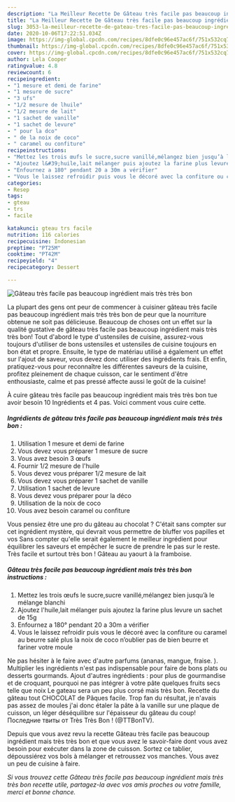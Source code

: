 ```yaml
---
description: "La Meilleur Recette De Gâteau très facile pas beaucoup ingrédient mais très très bon"
title: "La Meilleur Recette De Gâteau très facile pas beaucoup ingrédient mais très très bon"
slug: 3053-la-meilleur-recette-de-gateau-tres-facile-pas-beaucoup-ingredient-mais-tres-tres-bon
date: 2020-10-06T17:22:51.034Z
image: https://img-global.cpcdn.com/recipes/8dfe0c96e457ac6f/751x532cq70/gateau-tres-facile-pas-beaucoup-ingredient-mais-tres-tres-bon-photo-principale-de-la-recette.jpg
thumbnail: https://img-global.cpcdn.com/recipes/8dfe0c96e457ac6f/751x532cq70/gateau-tres-facile-pas-beaucoup-ingredient-mais-tres-tres-bon-photo-principale-de-la-recette.jpg
cover: https://img-global.cpcdn.com/recipes/8dfe0c96e457ac6f/751x532cq70/gateau-tres-facile-pas-beaucoup-ingredient-mais-tres-tres-bon-photo-principale-de-la-recette.jpg
author: Lela Cooper
ratingvalue: 4.8
reviewcount: 6
recipeingredient:
- "1 mesure et demi de farine"
- "1 mesure de sucre"
- "3 ufs"
- "1/2 mesure de lhuile"
- "1/2 mesure de lait"
- "1 sachet de vanille"
- "1 sachet de levure"
- " pour la dco"
- " de la noix de coco"
- " caramel ou confiture"
recipeinstructions:
- "Mettez les trois œufs le sucre,sucre vanillé,mélangez bien jusqu’à le mélange blanchi"
- "Ajoutez l&#39;huile,lait mélanger puis ajoutez la farine plus levure un sachet de 15g"
- "Enfournez a 180° pendant 20 a 30m a vérifier"
- "Vous le laissez refroidir puis vous le décoré avec la confiture ou caramel au beurre salé plus la noix de coco n’oublier pas de bien beurre et fariner votre moule"
categories:
- Resep
tags:
- gteau
- trs
- facile

katakunci: gteau trs facile 
nutrition: 116 calories
recipecuisine: Indonesian
preptime: "PT25M"
cooktime: "PT42M"
recipeyield: "4"
recipecategory: Dessert

---
```



![Gâteau très facile pas beaucoup ingrédient mais très très bon](https://img-global.cpcdn.com/recipes/8dfe0c96e457ac6f/751x532cq70/gateau-tres-facile-pas-beaucoup-ingredient-mais-tres-tres-bon-photo-principale-de-la-recette.jpg)

La plupart des gens ont peur de commencer à cuisiner gâteau très facile pas beaucoup ingrédient mais très très bon de peur que la nourriture obtenue ne soit pas délicieuse. Beaucoup de choses ont un effet sur la qualité gustative de gâteau très facile pas beaucoup ingrédient mais très très bon! Tout d'abord le type d'ustensiles de cuisine, assurez-vous toujours d'utiliser de bons ustensiles et ustensiles de cuisine toujours en bon état et propre. Ensuite, le type de matériau utilisé a également un effet sur l'ajout de saveur, vous devez donc utiliser des ingrédients frais. Et enfin, pratiquez-vous pour reconnaître les différentes saveurs de la cuisine, profitez pleinement de chaque cuisson, car le sentiment d'être enthousiaste, calme et pas pressé affecte aussi le goût de la cuisine!

<!--inarticleads1-->

À cuire gâteau très facile pas beaucoup ingrédient mais très très bon tue avoir besoin 10 Ingrédients et 4 pas. Voici comment vous cuire cette.

##### Ingrédients de gâteau très facile pas beaucoup ingrédient mais très très bon :

1. Utilisation 1 mesure et demi de farine
1. Vous devez vous préparer 1 mesure de sucre
1. Vous avez besoin 3 œufs
1. Fournir 1/2 mesure de l&#39;huile
1. Vous devez vous préparer 1/2 mesure de lait
1. Vous devez vous préparer 1 sachet de vanille
1. Utilisation 1 sachet de levure
1. Vous devez vous préparer  pour la déco
1. Utilisation  de la noix de coco
1. Vous avez besoin  caramel ou confiture


Vous pensiez être une pro du gâteau au chocolat ? C&#39;était sans compter sur cet ingrédient mystère, qui devrait vous permettre de bluffer vos papilles et vos Sans compter qu&#39;elle serait également le meilleur ingrédient pour équilibrer les saveurs et empêcher le sucre de prendre le pas sur le reste. Très facile et surtout très bon ! Gâteau au yaourt à la framboise. 

<!--inarticleads2-->

##### Gâteau très facile pas beaucoup ingrédient mais très très bon instructions :

1. Mettez les trois œufs le sucre,sucre vanillé,mélangez bien jusqu’à le mélange blanchi
1. Ajoutez l&#39;huile,lait mélanger puis ajoutez la farine plus levure un sachet de 15g
1. Enfournez a 180° pendant 20 a 30m a vérifier
1. Vous le laissez refroidir puis vous le décoré avec la confiture ou caramel au beurre salé plus la noix de coco n’oublier pas de bien beurre et fariner votre moule


Ne pas hésiter à le faire avec d&#39;autre parfums (ananas, mangue, fraise. ). Multiplier les ingrédients n&#39;est pas indispensable pour faire de bons plats ou desserts gourmands. Ajout d&#39;autres ingrédients : pour plus de gourmandise et de croquant, pourquoi ne pas intégrer à votre pâte quelques fruits secs telle que noix Le gateau sera un peu plus corsé mais très bon. Recette du gâteau tout CHOCOLAT de Pâques facile. Trop fan du résultat, je n&#39;avais pas assez de moules j&#39;ai donc étaler la pâte à la vanille sur une plaque de cuisson, un léger déséquilibre sur l&#39;épaisseur du gâteau du coup! Последние твиты от Très Très Bon ! (@TTBonTV). 

<!--inarticleads1-->

<p>
Depuis que vous avez revu la recette Gâteau très facile pas beaucoup ingrédient mais très très bon et que vous avez le savoir-faire dont vous avez besoin pour exécuter dans la zone de cuisson. Sortez ce tablier, dépoussiérez vos bols à mélanger et retroussez vos manches. Vous avez un peu de cuisine à faire.
</p>

<p>
<i>Si vous trouvez cette Gâteau très facile pas beaucoup ingrédient mais très très bon recette utile, partagez-la avec vos amis proches ou votre famille, merci et bonne chance.</i>
</p>
